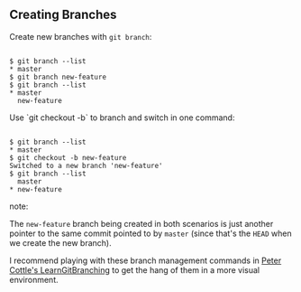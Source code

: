 ## Creating Branches

Create new branches with `git branch`:

<pre><code data-trim data-noescape>
$ <span class="fragment" data-fragment-index="1">git branch --list</span>
<span class="fragment" data-fragment-index="2">* master
$</span> <span class="fragment" data-fragment-index="3">git branch new-feature</span>
<span class="fragment" data-fragment-index="4">$</span> <span class="fragment" data-fragment-index="5">git branch --list</span>
<span class="fragment" data-fragment-index="6">* master
  new-feature</span>
</code></pre>

<p class="fragment" data-fragment-index="7">Use `git checkout -b` to branch and switch in one command:</p>

<pre class="fragment" data-fragment-index="7"><code data-trim data-noescape>
$ <span class="fragment" data-fragment-index="8">git branch --list</span>
<span class="fragment" data-fragment-index="9">* master
$</span> <span class="fragment" data-fragment-index="10">git checkout -b new-feature</span>
<span class="fragment" data-fragment-index="11">Switched to a new branch 'new-feature'
$</span> <span class="fragment" data-fragment-index="12">git branch --list</span>
<span class="fragment" data-fragment-index="13">  master
* new-feature</span>
</code></pre>

note:

The `new-feature` branch being created in both scenarios is just another pointer to the same commit pointed to by `master` (since that's the `HEAD` when we create the new branch).

I recommend playing with these branch management commands in [Peter Cottle's LearnGitBranching](pcottle.github.io/learnGitBranching/?NODEMO) to get the hang of them in a more visual environment.
